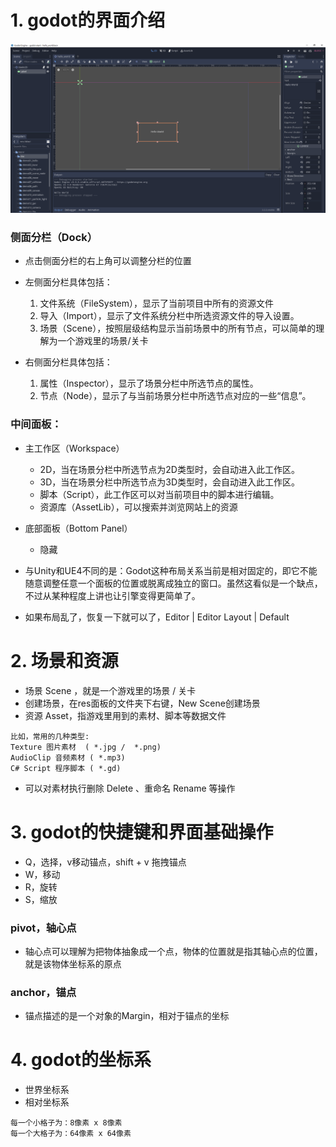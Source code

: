 # 1. godot的界面介绍

![Image text](image/godot-editor.PNG)

### 侧面分栏（Dock）

- 点击侧面分栏的右上角可以调整分栏的位置


- 左侧面分栏具体包括：
  1. 文件系统（FileSystem），显示了当前项目中所有的资源文件
  2. 导入（Import），显示了文件系统分栏中所选资源文件的导入设置。
  3. 场景（Scene），按照层级结构显示当前场景中的所有节点，可以简单的理解为一个游戏里的场景/关卡


- 右侧面分栏具体包括：
  1. 属性（Inspector），显示了场景分栏中所选节点的属性。
  2. 节点（Node），显示了与当前场景分栏中所选节点对应的一些“信息”。

### 中间面板：

- 主工作区（Workspace）
  - 2D，当在场景分栏中所选节点为2D类型时，会自动进入此工作区。
  - 3D，当在场景分栏中所选节点为3D类型时，会自动进入此工作区。
  - 脚本（Script），此工作区可以对当前项目中的脚本进行编辑。
  - 资源库（AssetLib），可以搜索并浏览网站上的资源

- 底部面板（Bottom Panel）
  - 隐藏


- 与Unity和UE4不同的是：Godot这种布局关系当前是相对固定的，即它不能随意调整任意一个面板的位置或脱离成独立的窗口。虽然这看似是一个缺点，不过从某种程度上讲也让引擎变得更简单了。

- 如果布局乱了，恢复一下就可以了，Editor | Editor Layout | Default

# 2. 场景和资源

- 场景 Scene ，就是一个游戏里的场景 / 关卡
- 创建场景，在res面板的文件夹下右键，New Scene创建场景
- 资源 Asset，指游戏里用到的素材、脚本等数据文件

```
比如，常用的几种类型:
Texture 图片素材  ( *.jpg /  *.png)
AudioClip 音频素材 ( *.mp3)
C# Script 程序脚本 ( *.gd)
```

- 可以对素材执行删除 Delete 、重命名 Rename 等操作

# 3. godot的快捷键和界面基础操作

- Q，选择，v移动锚点，shift + v 拖拽锚点
- W，移动
- R，旋转
- S，缩放

### pivot，轴心点

- 轴心点可以理解为把物体抽象成一个点，物体的位置就是指其轴心点的位置，就是该物体坐标系的原点

### anchor，锚点

- 锚点描述的是一个对象的Margin，相对于锚点的坐标

# 4. godot的坐标系

- 世界坐标系
- 相对坐标系

```
每一个小格子为：8像素 x 8像素
每一个大格子为：64像素 x 64像素
```
